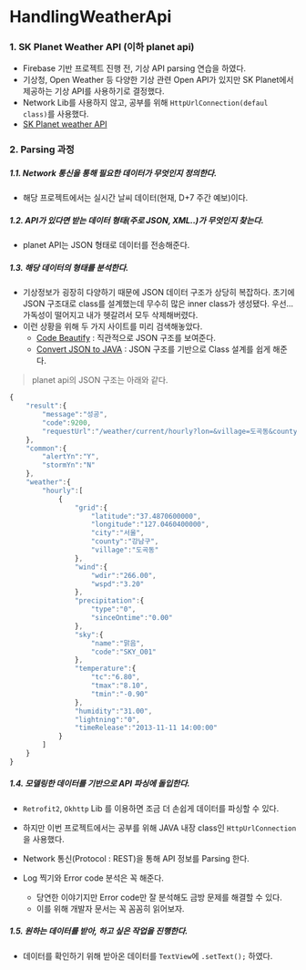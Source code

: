 # HandlingWeatherApi

### 1. SK Planet Weather API (이하 planet api)

- Firebase 기반 프로젝트 진행 전, 기상 API parsing 연습을 하였다.
- 기상청, Open Weather 등 다양한 기상 관련 Open API가 있지만 SK Planet에서 제공하는 기상 API를 사용하기로 결정했다.
- Network Lib를 사용하지 않고, 공부를 위해 `HttpUrlConnection(defaul class)`를 사용했다. 
- [SK Planet weather API](https://developers.skplanetx.com/develop/self-console/)



### 2. Parsing 과정

##### 1.1. Network 통신을 통해 필요한 데이터가 무엇인지 정의한다.

- 해당 프로젝트에서는 실시간 날씨 데이터(현재, D+7 주간 예보)이다.



##### 1.2. API가 있다면 받는 데이터 형태(주로 JSON, XML..)가 무엇인지 찾는다.

- planet API는 JSON 형태로 데이터를 전송해준다. 



##### 1.3. 해당 데이터의 형태를 분석한다.

- 기상정보가 굉장히 다양하기 때문에 JSON 데이터 구조가 상당히 복잡하다. 초기에 JSON 구조대로 class를 설계했는데 무수히 많은 inner class가 생성됐다. 우선… 가독성이 떨어지고 내가 헷갈려서 모두 삭제해버렸다.
- 이런 상황을 위해 두 가지 사이트를 미리 검색해놓았다.
  - [Code Beautify](https://codebeautify.org/) : 직관적으로 JSON 구조를 보여준다.
  - [Convert JSON to JAVA](http://pojo.sodhanalibrary.com/) : JSON 구조를 기반으로 Class 설계를 쉽게 해준다.

> planet api의 JSON 구조는 아래와 같다. 

```javascript
{
    "result":{
        "message":"성공",
        "code":9200,
        "requestUrl":"/weather/current/hourly?lon=&village=도곡동&county=강남구&lat=&city=서울&version=1"
    },
    "common":{
        "alertYn":"Y",
        "stormYn":"N"
    },
    "weather":{
        "hourly":[
            {
                "grid":{
                    "latitude":"37.4870600000",
                    "longitude":"127.0460400000",
                    "city":"서울",
                    "county":"강남구",
                    "village":"도곡동"
                },
                "wind":{
                    "wdir":"266.00",
                    "wspd":"3.20"
                },
                "precipitation":{
                    "type":"0",
                    "sinceOntime":"0.00"
                },
                "sky":{
                    "name":"맑음",
                    "code":"SKY_O01"
                },
                "temperature":{
                    "tc":"6.80",
                    "tmax":"8.10",
                    "tmin":"-0.90"
                },
                "humidity":"31.00",
                "lightning":"0",
                "timeRelease":"2013-11-11 14:00:00"
            }
        ]
    }
}
```



##### 1.4. 모델링한 데이터를 기반으로 API 파싱에 돌입한다.

- `Retrofit2`, `Okhttp` Lib 를 이용하면 조금 더 손쉽게 데이터를 파싱할 수 있다.
- 하지만 이번 프로젝트에서는 공부를 위해 JAVA 내장 class인 `HttpUrlConnection`을 사용했다.


- Network 통신(Protocol : REST)을 통해 API 정보를 Parsing 한다.
- Log 찍기와 Error code 분석은 꼭 해준다.
  - 당연한 이야기지만 Error code만 잘 분석해도 금방 문제를 해결할 수 있다.
  - 이를 위해 개발자 문서는 꼭 꼼꼼히 읽어보자.



##### 1.5. 원하는 데이터를 받아, 하고 싶은 작업을 진행한다.

- 데이터를 확인하기 위해 받아온 데이터를 `TextView`에 `.setText();` 하였다. 



